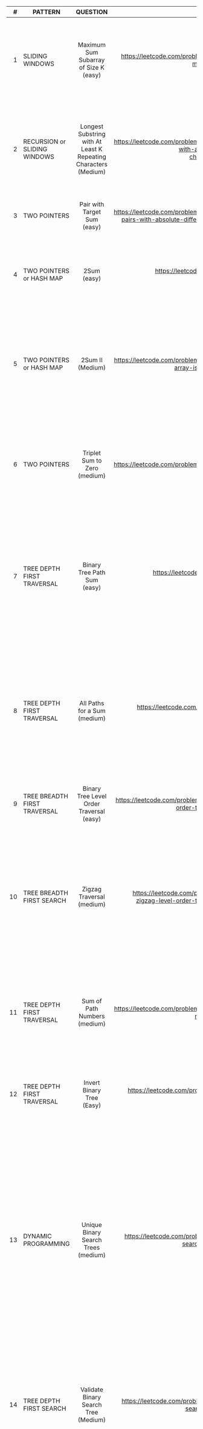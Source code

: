 


|#| PATTERN     |       QUESTION     | Python CODE LINK  | NOTES |
|------:| ------------- |:-------------:| -----:|------:|
|1| SLIDING WINDOWS     | Maximum Sum Subarray of Size K (easy) | https://leetcode.com/problems/sliding-window-maximum/submissions/  | Simple brute force solution but very time complex O(n*n-k); Faster soltuion can be obtained using a deque - decreasing queue|
|2|RECURSION or SLIDING WINDOWS|Longest Substring with At Least K Repeating Characters (Medium)|https://leetcode.com/problems/longest-substring-with-at-least-k-repeating-characters/submissions/| Brute force Solution is very expensive; solved using recursion, time complexity is still O(N^2) in recursion, there is a sliding window approach too with O(N)|
|3| TWO POINTERS        | Pair with Target Sum (easy)    | https://leetcode.com/problems/count-number-of-pairs-with-absolute-difference-k/submissions/   | Very simple splution using two pointers - Optimal solution ?|
|4|TWO POINTERS or HASH MAP| 2Sum (easy) | https://leetcode.com/problems/two-sum/submissions/ | Optimal solution can be obtained using a hash map - Traverse through the array, if num - target is in the hashmap return - O(N)|
|5|TWO POINTERS or HASH MAP| 2Sum II (Medium) | https://leetcode.com/problems/two-sum-ii-input-array-is-sorted/submissions/ | Advantage of array being sorted is two pointers at opposite ends can be moved toward each depending on how close their sum is to target - Time Complexity O(N)|
|6| TWO POINTERS        | Triplet Sum to Zero (medium) | https://leetcode.com/problems/3sum/submissions/ | Main trick is to sort the array - this way for each number we can use TWO SUM II solved above and check for duplicates easily - O(NlogN) (sorting) + O(N^2) |
|7| TREE DEPTH FIRST TRAVERSAL | Binary Tree Path Sum (easy) | https://leetcode.com/problems/path-sum/submissions/ | Depth first search on a binary tree can be done usin recursion; define a neew function to check if a node is a leaf or recursively do that left or right until a leaf is hit; Call this function recursively on root node |
|8|TREE DEPTH FIRST TRAVERSAL| All Paths for a Sum (medium) |https://leetcode.com/problems/path-sum-ii/submissions/ | Define a helper fucntion to check if its a leaf similar to prev, check if leaf val == target sum  - [remaining path node values], if not move left and right recursively while adding node value to list passed to next node - O(N) worst case |
|9| TREE BREADTH FIRST TRAVERSAL| Binary Tree Level Order Traversal (easy)| https://leetcode.com/problems/binary-tree-level-order-traversal/submissions/| A breadth first search can be done using a queue easily|
|10|TREE BREADTH FIRST SEARCH| Zigzag Traversal (medium) | https://leetcode.com/problems/binary-tree-zigzag-level-order-traversal/submissions/| Same method as previous; Smart way is not change order of the queue; just add from left to right each time and while adding to result based on direction % 2 == 0 or not change order using a very crafty a[::-1] for reverse or a[::1] for normal|
|11|TREE DEPTH FIRST TRAVERSAL| Sum of Path Numbers (medium) | https://leetcode.com/problems/sum-root-to-leaf-numbers/submissions/|Classic dfs problem - boils down to what the helper returns; for converting nodes to integrer, *10 each num and add to current value|
|12|TREE DEPTH FIRST TRAVERSAL| Invert Binary Tree (Easy) |https://leetcode.com/problems/invert-binary-tree/submissions/ |Very easy dfs problem, main function is the recursive helper, at each node invert children and run fn. on left and right children|
|13| DYNAMIC PROGRAMMING | Unique Binary Search Trees (medium) |https://leetcode.com/problems/unique-binary-search-trees/submissions/ | 1. The number of trees possible for a particular number of n remains the same regardless of the elements making up n nodes 2. For any node as the root, the number of possibe trees to make up a search tree is number of possible trees on left * number of possible trees on right 3. Store all possible trees for each node to recall in each iteration|
|14|TREE DEPTH FIRST SEARCH| Validate Binary Search Tree (Medium) |https://leetcode.com/problems/validate-binary-search-tree/submissions/ | Initial error: Not thinking that entire subtrees need to obey the binary search tree conditions. Starting with -inf anf + inf tow bounds can be used to check if a node value satiisfies binary search tree conditions|
|15|GRAPHS| Clone Graph (Medium)|https://leetcode.com/problems/clone-graph/submissions/|Graph problems require a hashmap and a traversal like dfs or bfs to visit a node; Create a hashmap to make clones of the graph; If node already there in hasmap return the clone to be appended to the neigbours of another node; Append neighbours from either the hasmap or add to hashmap and return with recursion DFS|
|16|K ELEMENTS| Top 'K' frequent Numbers (Medium)|https://leetcode.com/problems/top-k-frequent-elements/submissions/ | BUCKET SORT - Create a list of lists where each of the lists corresponds to all numbers with the same count and get top k ; alternatively use a max heap and pop two top k elements in log n time|
|17|K ELEMENTS / SLIDING WINDOW/ 2 POINTERS| Top 'K' Closest elements (HARD) |https://leetcode.com/problems/find-k-closest-elements/submissions/| Complicated algorithm - Unique; Define two pointers from begining to upto k to define window; Define a midpoint using the binary search technique in the window; Move left and right pointers based on the value among left and right ends close to x and return k elements from left pointer - HARD PROBLEM   |
|18|K ELEMENTS|Least Number of Unique Integers after K Removals (Medium)|https://leetcode.com/problems/least-number-of-unique-integers-after-k-removals/submissions/|Trick to get a sorted frequency map and calculate number of unique values removed before leftover k integer becomes negative|
|19|GRAPHS|Tasks Scheduling (medium)|||
|20|LINKED LIST| Remove Nth Node From End Of List (Medium) |https://leetcode.com/problems/remove-nth-node-from-end-of-list/submissions/|Straighforward, traverse to the n nodes until n is non negative and move both pointers to end so left pointer reps nth node, delete that node |
|21|BINARY SEARCH TREE|  Least common ancestor of a binary search tree (Easy) |https://leetcode.com/problems/lowest-common-ancestor-of-a-binary-search-tree/submissions/870037574/ | Based on property of binary search tree, the node where a split occurs is the least common ancestor. Recursively look for splits in left/right subtree|
|22|BINARY TREE| Same Tree (Easy) |https://leetcode.com/problems/same-tree/submissions/870047748/ | When the output is a boolean, a recursive logic bollean statement is the finalk return call with simple base cases|
|23| BINARY TREE | Sub tree (Easy) |https://leetcode.com/problems/subtree-of-another-tree/submissions/872933488/ | Follows from previous question, check if two tress are the same, then either with left or right|
|24| ARRAY| Maximum Subarray |||
|25| DP II| House Robber| | |

